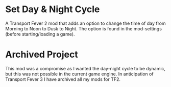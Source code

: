 # Set Day & Night Cycle

A Transport Fever 2 mod that adds an option to change the time of day from Morning to Noon to Dusk to Night.
The option is found in the mod-settings (before starting/loading a game).

# Archived Project

This mod was a compromise as I wanted the day-night cycle to be dynamic, but this was not possible in the current game engine. In anticipation of Transport Fever 3 I have archived all my mods for TF2.
